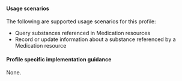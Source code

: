 #### Usage scenarios

The following are supported usage scenarios for this profile:

- Query substances referenced in Medication resources
- Record or update information about a substance referenced by a Medication resource


#### Profile specific implementation guidance
None.

